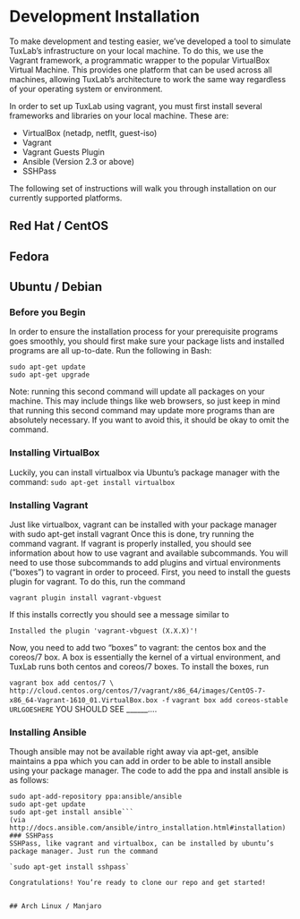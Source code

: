 # Development Installation

To make development and testing easier, we’ve developed a tool to simulate TuxLab’s infrastructure on your local machine.  To do this, we use the Vagrant framework, a programmatic wrapper to the popular VirtualBox Virtual Machine. This provides one platform that can be used across all machines, allowing TuxLab’s architecture to work the same way regardless of your operating system or environment.

In order to set up TuxLab using vagrant, you must first install several frameworks and libraries on your local machine. These are:

 * VirtualBox (netadp, netflt, guest-iso)
 * Vagrant
 * Vagrant Guests Plugin
 * Ansible (Version 2.3 or above)
 * SSHPass

 The following set of instructions will walk you through installation on our currently supported platforms.
## Red Hat / CentOS
## Fedora

## Ubuntu / Debian
### Before you Begin
In order to ensure the installation process for your prerequisite programs goes smoothly, you should first make sure your package lists and installed programs are all up-to-date.  Run the following in Bash:

`sudo apt-get update`<br>
`sudo apt-get upgrade`

<aside class="notice">
	Note: running this second command will update all packages on your machine. This may include things like web browsers, so just keep in mind that running this second command may update more programs than are absolutely necessary. If you want to avoid this, it should be okay to omit the command.
</aside>

### Installing VirtualBox
Luckily, you can install virtualbox via Ubuntu’s package manager with the command:
`sudo apt-get install virtualbox`
### Installing Vagrant
Just like virtualbox, vagrant can be installed with your package manager with 
sudo apt-get install vagrant
Once this is done, try running the command vagrant. If vagrant is properly installed, you should see information about how to use vagrant and available subcommands. You will need to use those subcommands to add plugins and virtual environments (“boxes”) to vagrant in order to proceed. First, you need to install the guests plugin for vagrant. To do this, run the command

`vagrant plugin install vagrant-vbguest`

If this installs correctly you should see a message similar to

`Installed the plugin 'vagrant-vbguest (X.X.X)'!`

Now, you need to add two “boxes” to vagrant: the centos box and the coreos/7 box. A box is essentially the kernel of a virtual environment, and TuxLab runs both centos and coreos/7 boxes. To install the boxes, run 

`vagrant box add centos/7 \ http://cloud.centos.org/centos/7/vagrant/x86_64/images/CentOS-7-x86_64-Vagrant-1610_01.VirtualBox.box -f`
`vagrant box add coreos-stable URLGOESHERE`
	YOU SHOULD SEE ______....
### Installing Ansible
Though ansible may not be available right away via apt-get, ansible maintains a ppa which you can add in order to be able to install ansible using your package manager. The code to add the ppa and install ansible is as follows:

```sudo apt-get install software-properties-common
sudo apt-add-repository ppa:ansible/ansible
sudo apt-get update
sudo apt-get install ansible```
(via http://docs.ansible.com/ansible/intro_installation.html#installation)
### SSHPass
SSHPass, like vagrant and virtualbox, can be installed by ubuntu’s package manager. Just run the command

`sudo apt-get install sshpass`

Congratulations! You’re ready to clone our repo and get started!


## Arch Linux / Manjaro
